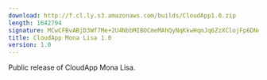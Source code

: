 ```yaml
---
download: http://f.cl.ly.s3.amazonaws.com/builds/CloudApp1.0.zip
length: 1642794
signature: MCwCFBvABjD3Wf7Me+2U4NbbMIBOCmeMAhQyNqKkwHqmJq6ZzXClojFp6DNevg==
title: CloudApp Mona Lisa 1.0
version: 1.0
---
```


Public release of CloudApp Mona Lisa.
